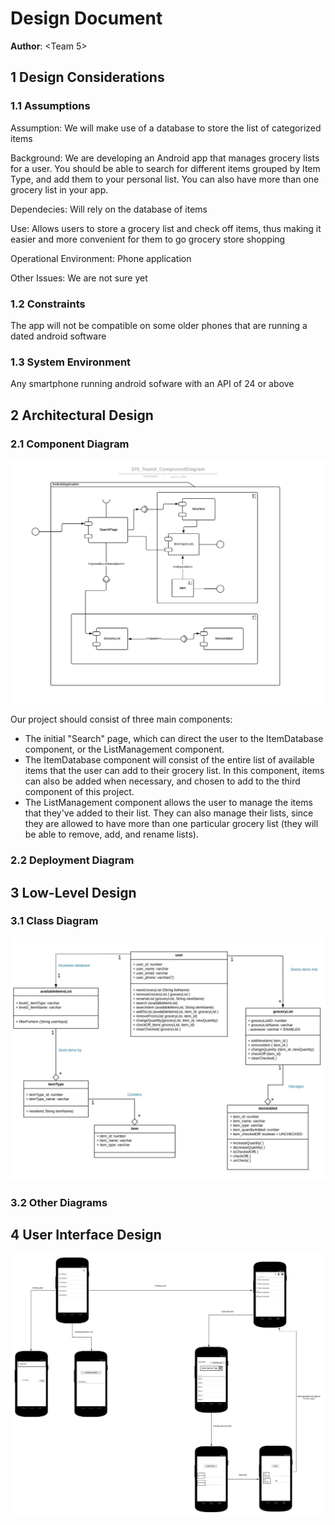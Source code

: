 # Design Document

**Author**: \<Team 5>

## 1 Design Considerations


### 1.1 Assumptions


Assumption: We will make use of a database to store the list of categorized items

Background: We are developing an Android app that manages grocery lists for a user. You should be able to search for different items grouped by Item Type, and add them to your personal list. You can also have more than one grocery list in your app.

Dependecies: Will rely on the database of items

Use: Allows users to store a grocery list and check off items, thus making it easier and more convenient for them to go grocery store shopping

Operational Environment: Phone application

Other Issues: We are not sure yet

### 1.2 Constraints

The app will not be compatible on some older phones that are running a dated android software

### 1.3 System Environment

Any smartphone running android sofware with an API of 24 or above

## 2 Architectural Design

### 2.1 Component Diagram

![ComponentDiagram img](/GroupProject/Design-Team/Images/370componentDiagram.jpeg)

Our project should consist of three main components:
- The initial "Search" page, which can direct the user to the ItemDatabase component, or the ListManagement component.
- The ItemDatabase component will consist of the entire list of available items that the user can add to their grocery list. In this component, items can also be added when necessary, and chosen to add to the third component of this project.
- The ListManagement component allows the user to manage the items that they've added to their list. They can also manage their lists, since they are allowed to have more than one particular grocery list (they will be able to remove, add, and rename lists).

### 2.2 Deployment Diagram

## 3 Low-Level Design

### 3.1 Class Diagram

![Team-design img](/GroupProject/Design-Team/Images/design.JPG)

### 3.2 Other Diagrams

## 4 User Interface Design
![UIDiagram img](/GroupProject/Design-Team/Images/UIDiagram.jpg)
